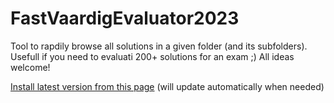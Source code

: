 # FastVaardigEvaluator2023

Tool to rapdily browse all solutions in a given folder (and its subfolders). Usefull if you need to evaluati 200+ solutions for an exam ;) All ideas welcome!

[Install latest version from this page](https://timdams.github.io/FastVaardigEvaluator2023/installer/Publish.html) (will update automatically when needed)
